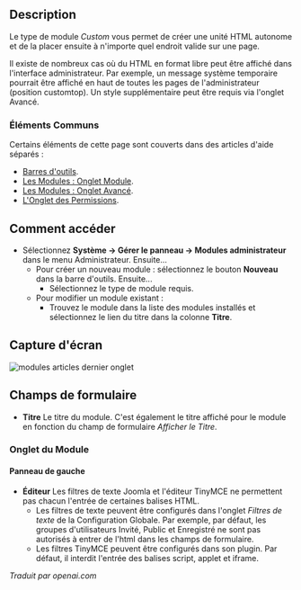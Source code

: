 <!-- Filename: Help4.x:Admin_Modules:_Custom  / Display title: Modules : Personnalisé -->

## Description

Le type de module *Custom* vous permet de créer une unité HTML autonome et de la placer ensuite à n'importe quel endroit valide sur une page.

Il existe de nombreux cas où du HTML en format libre peut être affiché dans l'interface administrateur. Par exemple, un message système temporaire pourrait être affiché en haut de toutes les pages de l'administrateur (position customtop). Un style supplémentaire peut être requis via l'onglet Avancé.

### Éléments Communs

Certains éléments de cette page sont couverts dans des articles d'aide séparés :

* [Barres d'outils](jdocmanual?article=help/common-elements/toolbars).
* [Les Modules : Onglet Module](jdocmanual?article=help/modules/modules-module-tab).
* [Les Modules : Onglet Avancé](jdocmanual?article=help/modules/modules-advanced-tab).
* [L'Onglet des Permissions](jdocmanual?article=help/common-elements/edit-permissions).

## Comment accéder

- Sélectionnez **Système → Gérer le panneau → Modules administrateur** dans le
  menu Administrateur. Ensuite...
  - Pour créer un nouveau module : sélectionnez le bouton **Nouveau** dans la barre d'outils.
    Ensuite...
    - Sélectionnez le type de module requis.
  - Pour modifier un module existant :
    - Trouvez le module dans la liste des modules installés et sélectionnez le
      lien du titre dans la colonne **Titre**.

## Capture d'écran

![modules articles dernier onglet](../../../fr/images/modules-admin/modules-custom-module-tab.png)

## Champs de formulaire

- **Titre** Le titre du module. C'est également le titre affiché
  pour le module en fonction du champ de formulaire *Afficher le Titre*.

### Onglet du Module

#### Panneau de gauche

- **Éditeur** Les filtres de texte Joomla et l'éditeur TinyMCE ne permettent pas chacun
  l'entrée de certaines balises HTML.
  - Les filtres de texte peuvent être configurés dans l'onglet *Filtres de texte* de la Configuration Globale. Par exemple, par défaut, les groupes d'utilisateurs Invité, Public et Enregistré ne sont pas autorisés à entrer de l'html dans les champs de formulaire.
  - Les filtres TinyMCE peuvent être configurés dans son plugin. Par défaut, il interdit
    l'entrée des balises script, applet et iframe.

*Traduit par openai.com*

